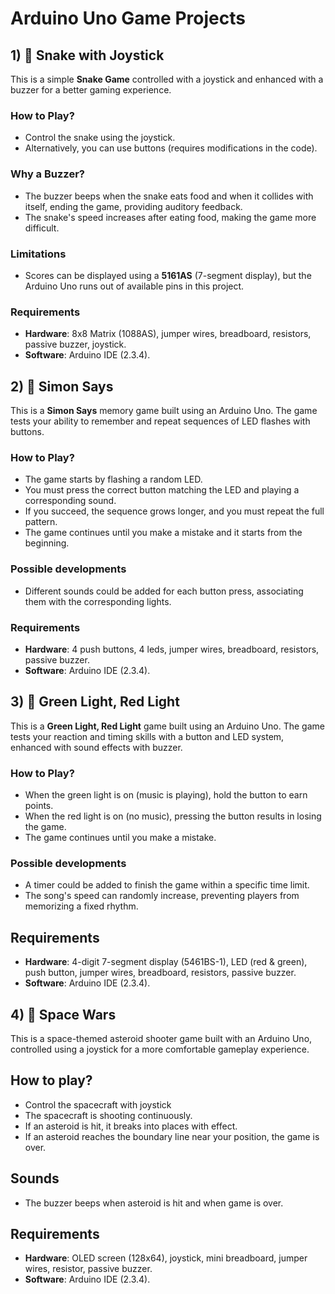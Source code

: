 # Arduino Uno Game Projects

## 1) 🐍 Snake with Joystick
This is a simple **Snake Game** controlled with a joystick and enhanced with a buzzer for a better gaming experience.
### How to Play?
- Control the snake using the joystick.
- Alternatively, you can use buttons (requires modifications in the code).
### Why a Buzzer?
- The buzzer beeps when the snake eats food and when it collides with itself, ending the game, providing auditory feedback.
- The snake's speed increases after eating food, making the game more difficult.
### Limitations
- Scores can be displayed using a **5161AS** (7-segment display), but the Arduino Uno runs out of available pins in this project.
### Requirements
- **Hardware**: 8x8 Matrix (1088AS), jumper wires, breadboard, resistors, passive buzzer, joystick.
- **Software**: Arduino IDE (2.3.4).

## 2) 🧠 Simon Says
This is a **Simon Says** memory game built using an Arduino Uno. The game tests your ability to remember and repeat sequences of LED flashes with buttons.
### How to Play?
- The game starts by flashing a random LED.
- You must press the correct button matching the LED and playing a corresponding sound.
- If you succeed, the sequence grows longer, and you must repeat the full pattern.
- The game continues until you make a mistake and it starts from the beginning.
### Possible developments
- Different sounds could be added for each button press, associating them with the corresponding lights.
### Requirements
- **Hardware**: 4 push buttons, 4 leds, jumper wires, breadboard, resistors, passive buzzer.
- **Software**: Arduino IDE (2.3.4).

## 3) 🚦 Green Light, Red Light
This is a **Green Light, Red Light** game built using an Arduino Uno. The game tests your reaction and timing skills with a button and LED system, enhanced with sound effects with buzzer.
### How to Play?
- When the green light is on (music is playing), hold the button to earn points.
- When the red light is on (no music), pressing the button results in losing the game.
- The game continues until you make a mistake.
### Possible developments
- A timer could be added to finish the game within a specific time limit.
- The song's speed can randomly increase, preventing players from memorizing a fixed rhythm.
## Requirements
- **Hardware**: 4-digit 7-segment display (5461BS-1), LED (red & green), push button, jumper wires, breadboard, resistors, passive buzzer.
- **Software**: Arduino IDE (2.3.4).

## 4) 🌌 Space Wars
This is a space-themed asteroid shooter game built with an Arduino Uno, controlled using a joystick for a more comfortable gameplay experience.
## How to play?
- Control the spacecraft with joystick
- The spacecraft is shooting continuously.
- If an asteroid is hit, it breaks into places with effect.
- If an asteroid reaches the boundary line near your position, the game is over.
## Sounds
- The buzzer beeps when asteroid is hit and when game is over.
## Requirements
- **Hardware**: OLED screen (128x64), joystick, mini breadboard, jumper wires, resistor, passive buzzer.
- **Software**: Arduino IDE (2.3.4).
